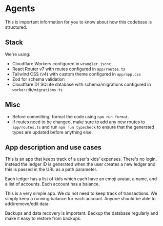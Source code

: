# Agents

This is important information for you to know about how this codebase is
structured.

## Stack

We're using:

- Cloudflare Workers configured in `wrangler.jsonc`
- React Router v7 with routes configured in `app/routes.ts`
- Tailwind CSS (v4) with custom theme configured in `app/app.css`
- Zod for schema validation
- Cloudflare D1 SQLite database with schema/migrations configured in
  `worker/db/migrations.ts`

## Misc

- Before committing, format the code using `npm run format`.
- If routes need to be changed, make sure to add any new routes to
  `app/routes.ts` and run `npm run typecheck` to ensure that the generated types
  are updated before anything else.

## App description and use cases

This is an app that keeps track of a user's kids' expenses. There's no login,
instead the ledger ID is generated when the user creates a new ledger and this
is passed in the URL as a path parameter.

Each ledger has a list of kids which each have an emoji avatar, a name, and a
list of accounts. Each account has a balance.

This is a very simple app. We do not need to keep track of transactions. We
simply keep a running balance for each account. Anyone should be able to
add/remove/edit data.

Backups and data recovery is important. Backup the database regularly and make
it easy to restore from backups.
